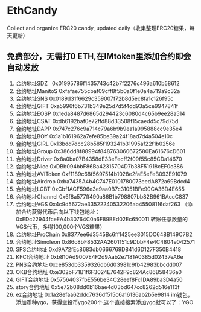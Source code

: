 # EthCandy
Collect and organize ERC20 candy, updated daily（收集整理ERC20糖果，每天更新）

## 免费部分，无需打0 ETH,在IMtoken里添加合约即会自动发放
1. 合约地址SDZ    0x01995786f1435743c42b7f2276c496a610b58612
2. 合约地址ManitoS    0xfafae755cbaf09cff8f5b0a0f1e0a4a719a9c32a
3. 合约地址SNS   0x0189d31f6629c359007f72b8d5ec8fa1c126f95c
4. 合约地址GIFT  0xa5996f6b731b349e25d7d5f4dd93a5ce9947841f
5. 合约地址EOSP  0x1eda8487d6865d294423c6080d4c65b9ee28a514
6. 合约地址CSAT 0xdb6192baf0e72ffd88d33508f15caedd5c79d75d
7. 合约地址DAPP  0x747c276c9a714c79a6b9b9ea1a995888cc9e35e4
8. 合约地址BOY  0x1a1b161962a7efe85be39a24f18ad7d4a504e10c
9. 合约地址GIRL 0x13bdd7dcc28b585f193241b31995af22f1b0256e
10. 合约地址Group 0x386dd8f88994f848763060672580Ea61676cD601
11. 合约地址Driver  0x8a0ba07B4358dE33eFecff2f09f55c85CDa14670
12. 合约地址Nice 0xDBb094bbF86Ba42315704D7b38F51918cEF0c386
13. 合约地址AVIToken 0xf1189c68f5697514b1028e2faE5eFeB093E91079
14. 合约地址Airdrop  0xba7435A4b4C747E0101780073eedA872a69Bdcd4
15. 合约地址LGBT 0xCbf1ACF596e3e9aa0B7c31051BFe90CA36D4E655
16. 合约地址Channel  0x6f8a577ff490a86B1b798807bb82B961BAccC837
17. 合约地址VGS  0x4c9d5672ae33522240532206ab45508116daf263 （添加合约获得代币后向以下钱包地址：0xEDc22944fceEA4b30764C0a6F89BEd02Ec650011 转账任意数量的VGS代币，多得100,000个VGS糖果）
18. 合约地址ProChain 0x8377ee6d3545Bc6ff1425ee3015DC648B149C7B2
19. 合约地址Simoleon 0x86c8bF8532AA2601151c9DbbF4e4C4804e042571
20. SPS合约地址   0xd9A72fEc8683db0666769D841d6D127F350B4418
21. KFC!合约地址   0xb810Ad9007E4F2d9Aab2e7181A0385d02437eA6e
22. PNS合约地址   0xce853db3359326db6d03981c9fb42983bbcdd007
23. OKB合约地址   0xe302bF71B1f6F3024E7642F9c824Ac86B58436a0
24. GIFT合约地址   0x57564037fbE556be34C28eef8Fc1DA89ba3D4a50
25. story合约地址   0x5e72b08dd0b16bae4d03bd647cc8262d516e113f
26. ez合约地址   0x1a28efaa62ddc7636df515c6a16136ab2b5e9814 
im钱包，添加币种ygo，获得空投币ygo200个,这个直接搜索添加ygo就可以了：YGO



